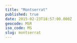 ```yaml
---
title: "Montserrat"
published: true
date: 2015-02-23T18:57:00.000Z
geocode: MSR
iso_code: MS
slug: montserrat
---
```

